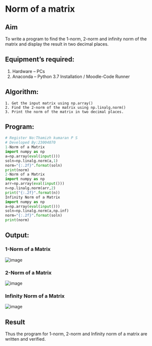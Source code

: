 # Norm of a matrix
## Aim
To write a program to find the 1-norm, 2-norm and infinity norm of the matrix and display the result in two decimal places.
## Equipment’s required:
1.	Hardware – PCs
2.	Anaconda – Python 3.7 Installation / Moodle-Code Runner
## Algorithm:
	1. Get the input matrix using np.array()   
    2. Find the 2-norm of the matrix using np.linalg.norm()
	3. Print the norm of the matrix in two decimal places.
## Program:
```Python
# Register No:Thamizh kumaran P S
# Developed By:23004070
1-Norm of a Matrix
import numpy as np
a=np.array(eval(input()))
soln=np.linalg.norm(a,1)
norm="{:.2f}".format(soln)
print(norm)
2-Norm of a Matrix
import numpy as np
arr=np.array(eval(input()))
n=np.linalg.norm(arr,2)
print("{:.2f}".format(n))
Infinity Norm of a Matrix
import numpy as np
a=np.array(eval(input()))
soln=np.linalg.norm(a,np.inf)
norm="{:.2f}".format(soln)
print(norm)

```
## Output:
### 1-Norm of a Matrix
![image](https://github.com/Thamizhjo/Norm-of-a-matrix/assets/123891476/c05c8b2c-1f86-4cf8-b99b-7f93fe6a9f7d)


### 2-Norm of a Matrix
![image](https://github.com/Thamizhjo/Norm-of-a-matrix/assets/123891476/e71fc9a4-9c22-4c16-b8f4-6e730fe519b7)


### Infinity Norm of a Matrix
![image](https://github.com/Thamizhjo/Norm-of-a-matrix/assets/123891476/6f077ab0-80a8-489d-aa1a-5ad9c9732b0f)

## Result
Thus the program for 1-norm, 2-norm and Infinity norm of a matrix are written and verified.
